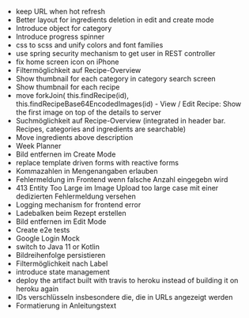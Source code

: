 - keep URL when hot refresh
- Better layout for ingredients deletion in edit and create mode
- Introduce object for category
- Introduce progress spinner
- css to scss and unify colors and font families
- use spring security mechanism to get user in REST controller
- fix home screen icon on iPhone
- Filtermöglichkeit auf Recipe-Overview
- Show thumbnail for each category in category search screen
- Show thumbnail for each recipe
- move forkJoin( this.findRecipe(id), this.findRecipeBase64EncodedImages(id) - View / Edit Recipe: Show the first image on top of the details to server
- Suchmöglichkeit auf Recipe-Overview (integrated in header bar. Recipes, categories and ingredients are searchable)
- Move ingredients above description
- Week Planner
- Bild entfernen im Create Mode
- replace template driven forms with reactive forms
- Kommazahlen in Mengenangaben erlauben
- Fehlermeldung im Frontend wenn falsche Anzahl eingegebn wird
- 413 Entity Too Large im Image Upload too large case mit einer dedizierten Fehlermeldung versehen
- Logging mechanism for frontend error
- Ladebalken beim Rezept erstellen
- Bild entfernen im Edit Mode
- Create e2e tests
- Google Login Mock
- switch to Java 11 or Kotlin
- Bildreihenfolge persistieren
- Filtermöglichkeit nach Label
- introduce state management
- deploy the artifact built with travis to heroku instead of building it on heroku again
- IDs verschlüsseln insbesondere die, die in URLs angezeigt werden
- Formatierung in Anleitungstext
